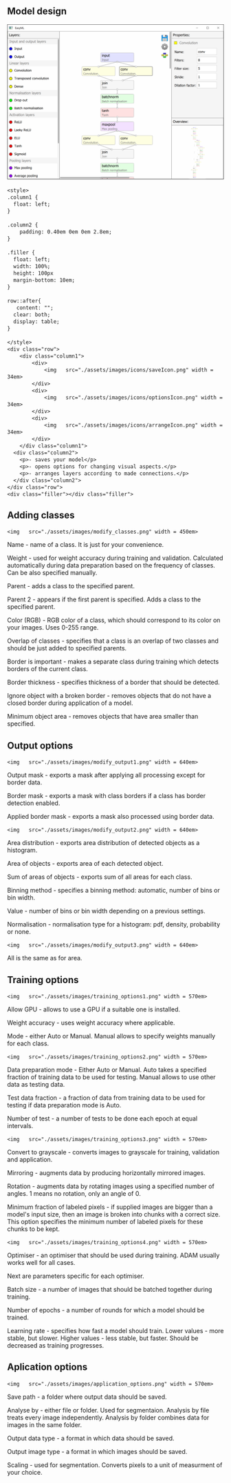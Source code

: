 
## Model design

![](./assets/images/design_model.png)

```@raw html
<style>
.column1 {
  float: left;
}

.column2 {
    padding: 0.40em 0em 0em 2.8em;
}

.filler {
  float: left;
  width: 100%;
  height: 100px
  margin-bottom: 10em;
}

row::after{
   content: "";
  clear: both;
  display: table;
}

</style>
<div class="row">
    <div class="column1">
        <div>
            <img   src="./assets/images/icons/saveIcon.png" width = 34em>
        </div>
        <div>
            <img   src="./assets/images/icons/optionsIcon.png" width = 34em>
        </div>
        <div>
            <img   src="./assets/images/icons/arrangeIcon.png" width = 34em>
        </div>
    </div class="column1">
  <div class="column2">
    <p>- saves your model</p>
    <p>- opens options for changing visual aspects.</p>
    <p>- arranges layers according to made connections.</p>
  </div class="column2">
</div class="row">
<div class="filler"></div class="filler">
```

## Adding classes

```@raw html
<img   src="./assets/images/modify_classes.png" width = 450em>
```

Name - name of a class. It is just for your convenience.

Weight - used for weight accuracy during training and validation. Calculated automatically during data preparation based on the frequency of classes. Can be also specified manually.

Parent - adds a class to the specified parent.

Parent 2 - appears if the first parent is specified. Adds a class to the specified parent.

Color (RGB) - RGB color of a class, which should correspond to its color on your images. Uses 0-255 range.

Overlap of classes - specifies that a class is an overlap of two classes and should be just added to specified parents.

Border is important - makes a separate class during training which detects borders of the current class.

Border thickness - specifies thickness of a border that should be detected.

Ignore object with a broken border - removes objects that do not have a closed border during application of a model.

Minimum object area - removes objects that have area smaller than specified.

## Output options

```@raw html
<img   src="./assets/images/modify_output1.png" width = 640em>
```

Output mask - exports a mask after applying all processing except for border data.

Border mask - exports a mask with class borders if a class has border detection enabled.

Applied border mask - exports a mask also processed using border data.

```@raw html
<img   src="./assets/images/modify_output2.png" width = 640em>
```

Area distribution - exports area distribution of detected objects as a histogram.

Area of objects - exports area of each detected object.

Sum of areas of objects - exports sum of all areas for each class.

Binning method - specifies a binning method: automatic, number of bins or bin width.

Value - number of bins or bin width depending on a previous settings.

Normalisation - normalisation type for a histogram: pdf, density, probability or none.

```@raw html
<img   src="./assets/images/modify_output3.png" width = 640em>
```

All is the same as for area.

## Training options

```@raw html
<img   src="./assets/images/training_options1.png" width = 570em>
```

Allow GPU - allows to use a GPU if a suitable one is installed.

Weight accuracy - uses weight accuracy where applicable.

Mode - either Auto or Manual. Manual allows to specify weights manually for each class.

```@raw html
<img   src="./assets/images/training_options2.png" width = 570em>
```

Data preparation mode - Either Auto or Manual. Auto takes a specified fraction of training data to be used for testing. Manual allows to use other data as testing data.

Test data fraction - a fraction of data from training data to be used for testing if data preparation mode is Auto.

Number of test - a number of tests to be done each epoch at equal intervals.

```@raw html
<img   src="./assets/images/training_options3.png" width = 570em>
```

Convert to grayscale - converts images to grayscale for training, validation and application.

Mirroring - augments data by producing horizontally mirrored images.

Rotation -  augments data by rotating images using a specified number of angles. 1 means no rotation, only an angle of 0.

Minimum fraction of labeled pixels -  if supplied images are bigger than a model's input size, then an image is broken into chunks with a correct size. This option specifies the minimum number of labeled pixels for these chunks to be kept.

```@raw html
<img   src="./assets/images/training_options4.png" width = 570em>
```

Optimiser - an optimiser that should be used during training. ADAM usually works well for all cases.

Next are parameters specific for each optimiser.

Batch size - a number of images that should be batched together during training.

Number of epochs - a number of rounds for which a model should be trained.

Learning rate - specifies how fast a model should train. Lower values - more stable, but slower. Higher values - less stable, but faster. Should be decreased as training progresses.

## Aplication options

```@raw html
<img   src="./assets/images/application_options.png" width = 570em>
```

Save path - a folder where output data should be saved.

Analyse by - either file or folder. Used for segmentaion. Analysis by file treats every image independently. Analysis by folder combines data for images in the same folder.

Output data type - a format in which data should be saved.

Output image type - a format in which images should be saved.

Scaling - used for segmentation. Converts pixels to a unit of measurment of your choice.
